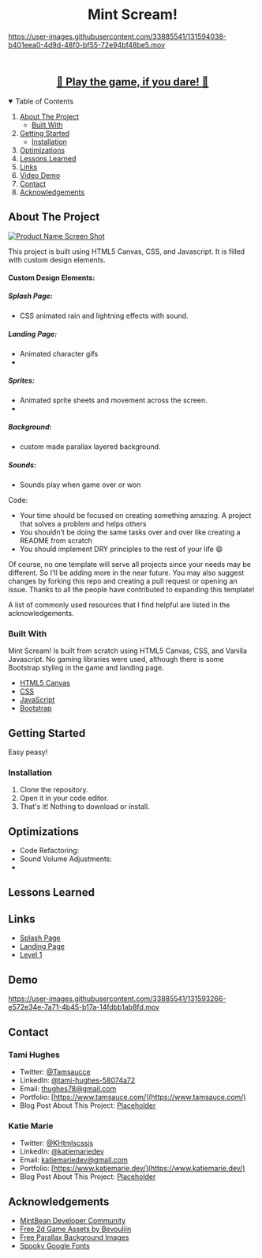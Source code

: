 <!-- PROJECT LOGO -->


  <h1 align="center">Mint Scream!</h1>
  
  https://user-images.githubusercontent.com/33885541/131594038-b401eea0-4d9d-48f0-bf55-72e94bf48be5.mov
  
  <h2 align="center">
    <br />
    <a href="https://mintscream.netlify.app/">👻 Play the game, if you dare! 👻</a>
  </h2>




<!-- TABLE OF CONTENTS -->
<details open="open">
  <summary>Table of Contents</summary>
  <ol>
    <li>
      <a href="#about-the-project">About The Project</a>
      <ul>
        <li><a href="#built-with">Built With</a></li>
      </ul>
    </li>
    <li>
      <a href="#getting-started">Getting Started</a>
      <ul>
        <li><a href="#installation">Installation</a></li>
      </ul>
    </li>
    <li><a href="#optimizations">Optimizations</a></li>
    <li><a href="#lessons-learned">Lessons Learned</a></li>
    <li><a href="#links">Links</a></li>
    <li><a href="#demo">Video Demo</a></li>
    <li><a href="#contact">Contact</a></li>
    <li><a href="#acknowledgements">Acknowledgements</a></li>
  </ol>
</details>



<!-- ABOUT THE PROJECT -->
## About The Project

[![Product Name Screen Shot][product-screenshot]](https://example.com)

This project is built using HTML5 Canvas, CSS, and Javascript.  It is filled with custom design elements.

#### Custom Design Elements:
##### Splash Page:
  * CSS animated rain and lightning effects with sound.

##### Landing Page: 
  * Animated character gifs
  * 

##### Sprites: 
  * Animated sprite sheets and movement across the screen.
  * 

##### Background: 
  * custom made parallax layered background.

##### Sounds: 
  * Sounds play when game over or won

Code:
* Your time should be focused on creating something amazing. A project that solves a problem and helps others
* You shouldn't be doing the same tasks over and over like creating a README from scratch
* You should implement DRY principles to the rest of your life :smile:


Of course, no one template will serve all projects since your needs may be different. So I'll be adding more in the near future. You may also suggest changes by forking this repo and creating a pull request or opening an issue. Thanks to all the people have contributed to expanding this template!

A list of commonly used resources that I find helpful are listed in the acknowledgements.

### Built With

Mint Scream! Is built from scratch using HTML5 Canvas, CSS, and Vanilla Javascript. 
No gaming libraries were used, although there is some Bootstrap styling in the game and landing page.
* [HTML5 Canvas](https://developer.mozilla.org/en-US/docs/Web/API/Canvas_API/Tutorial)
* [CSS](https://developer.mozilla.org/en-US/docs/Learn/CSS)
* [JavaScript](https://javascript.info/)
* [Bootstrap](https://getbootstrap.com/2.0.2/)



<!-- GETTING STARTED -->
## Getting Started

Easy peasy!

### Installation

1. Clone the repository.
2. Open it in your code editor.
3. That's it! Nothing to download or install.
  
<!-- Optimizations -->
## Optimizations

* Code Refactoring:  
* Sound Volume Adjustments:
* 




<!-- Lessons Learned -->
## Lessons Learned

<!-- links -->
## Links

* [Splash Page](https://mintscream.netlify.app)
* [Landing Page](Placeholder)
* [Level 1](Placeholder)

<!-- Video Demo -->
## Demo

https://user-images.githubusercontent.com/33885541/131593266-e572e34e-7a71-4b45-b17a-14fdbb1ab8fd.mov


<!-- CONTACT -->
## Contact
### Tami Hughes
* Twitter: [@Tamsaucce](https://twitter.com/Tamsaucce)
* LinkedIn: [@tami-hughes-58074a72](https://www.linkedin.com/in/tami-hughes-58074a72)
* Email: thughes78@gmail.com
* Portfolio: [https://www.tamsauce.com/](https://www.tamsauce.com/)
* Blog Post About This Project: [Placeholder](Placeholder)


### Katie Marie
* Twitter: [@KHtmlscssjs](https://twitter.com/KHtmlcssjs)
* LinkedIn: [@katiemariedev](https://www.linkedin.com/in/katiemariedev)
* Email: katiemariedev@gmail.com
* Portfolio: [https://www.katiemarie.dev/](https://www.katiemarie.dev/)
* Blog Post About This Project: [Placeholder](Placeholder)


<!-- ACKNOWLEDGEMENTS -->
## Acknowledgements
* [MintBean Developer Community](https://mintbean.io/meets/d51762d5-b874-4cc1-a420-ff316600192f)
* [Free 2d Game Assets by Bevouliin](https://bevouliin.com/category/free_game_asset/)
* [Free Parallax Background Images](https://free-game-assets.itch.io/parallax-halloween-2d-game-backgrounds)
* [Spooky Google Fonts](https://fonts.googleblog.com/2011/10/scary-fonts-for-halloween.html)



<!-- MARKDOWN LINKS & IMAGES -->
<!-- https://www.markdownguide.org/basic-syntax/#reference-style-links -->
[contributors-shield]: https://img.shields.io/github/contributors/othneildrew/Best-README-Template.svg?style=for-the-badge
[contributors-url]: https://github.com/othneildrew/Best-README-Template/graphs/contributors
[forks-shield]: https://img.shields.io/github/forks/othneildrew/Best-README-Template.svg?style=for-the-badge
[forks-url]: https://github.com/othneildrew/Best-README-Template/network/members
[stars-shield]: https://img.shields.io/github/stars/othneildrew/Best-README-Template.svg?style=for-the-badge
[stars-url]: https://github.com/othneildrew/Best-README-Template/stargazers
[issues-shield]: https://img.shields.io/github/issues/othneildrew/Best-README-Template.svg?style=for-the-badge
[issues-url]: https://github.com/othneildrew/Best-README-Template/issues
[license-shield]: https://img.shields.io/github/license/othneildrew/Best-README-Template.svg?style=for-the-badge
[license-url]: https://github.com/othneildrew/Best-README-Template/blob/master/LICENSE.txt
[linkedin-shield]: https://img.shields.io/badge/-LinkedIn-black.svg?style=for-the-badge&logo=linkedin&colorB=555
[linkedin-url]: https://linkedin.com/in/othneildrew
[product-screenshot]: images/screenshot.png
